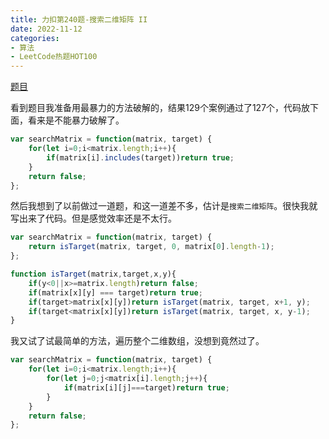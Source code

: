 ```yaml
---
title: 力扣第240题-搜索二维矩阵 II
date: 2022-11-12
categories: 
- 算法
- LeetCode热题HOT100
---
```


[题目](https://leetcode.cn/problems/search-a-2d-matrix-ii/?favorite=2cktkvj)

看到题目我准备用最暴力的方法破解的，结果129个案例通过了127个，代码放下面，看来是不能暴力破解了。
```js
var searchMatrix = function(matrix, target) {
    for(let i=0;i<matrix.length;i++){
        if(matrix[i].includes(target))return true;
    }
    return false;
};
```

然后我想到了以前做过一道题，和这一道差不多，估计是`搜索二维矩阵`。很快我就写出来了代码。但是感觉效率还是不太行。
```js
var searchMatrix = function(matrix, target) {
    return isTarget(matrix, target, 0, matrix[0].length-1);
};

function isTarget(matrix,target,x,y){
    if(y<0||x>=matrix.length)return false;
    if(matrix[x][y] === target)return true;
    if(target>matrix[x][y])return isTarget(matrix, target, x+1, y);
    if(target<matrix[x][y])return isTarget(matrix, target, x, y-1);
}
```

我又试了试最简单的方法，遍历整个二维数组，没想到竟然过了。
```js
var searchMatrix = function(matrix, target) {
    for(let i=0;i<matrix.length;i++){
        for(let j=0;j<matrix[i].length;j++){
            if(matrix[i][j]===target)return true;
        }
    }
    return false;
};
```